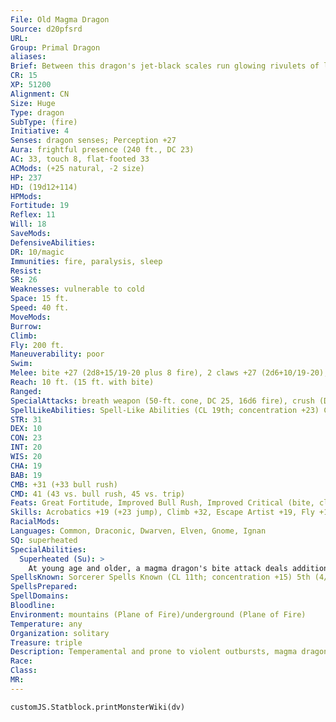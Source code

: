 ```yaml
---
File: Old Magma Dragon
Source: d20pfsrd
URL: 
Group: Primal Dragon
aliases: 
Brief: Between this dragon's jet-black scales run glowing rivulets of lava, and veins aglow with heat shine in the membranes of its wings.
CR: 15
XP: 51200
Alignment: CN
Size: Huge
Type: dragon
SubType: (fire)
Initiative: 4
Senses: dragon senses; Perception +27
Aura: frightful presence (240 ft., DC 23)
AC: 33, touch 8, flat-footed 33
ACMods: (+25 natural, -2 size)
HP: 237
HD: (19d12+114)
HPMods: 
Fortitude: 19
Reflex: 11
Will: 18
SaveMods: 
DefensiveAbilities: 
DR: 10/magic
Immunities: fire, paralysis, sleep
Resist: 
SR: 26
Weaknesses: vulnerable to cold
Space: 15 ft.
Speed: 40 ft.
MoveMods: 
Burrow: 
Climb: 
Fly: 200 ft.
Maneuverability: poor
Swim: 
Melee: bite +27 (2d8+15/19-20 plus 8 fire), 2 claws +27 (2d6+10/19-20), tail slap +25 (2d6+15), 2 wings +25 (1d8+5)
Reach: 10 ft. (15 ft. with bite)
Ranged: 
SpecialAttacks: breath weapon (50-ft. cone, DC 25, 16d6 fire), crush (DC 25, 2d8+15)
SpellLikeAbilities: Spell-Like Abilities (CL 19th; concentration +23) Constant-fire shield(warm) At will-burning hands (DC 15), scorching ray, wall of fire
STR: 31
DEX: 10
CON: 23
INT: 20
WIS: 20
CHA: 19
BAB: 19
CMB: +31 (+33 bull rush)
CMD: 41 (43 vs. bull rush, 45 vs. trip)
Feats: Great Fortitude, Improved Bull Rush, Improved Critical (bite, claws), Improved Initiative, Improved Vital Strike, Iron Will, Multiattack, Power Attack, Vital Strike
Skills: Acrobatics +19 (+23 jump), Climb +32, Escape Artist +19, Fly +14, Intimidate +26, Perception +27, Sense Motive +27, Sleight of Hand +19, Stealth +14, Survival +27, Swim +32
RacialMods: 
Languages: Common, Draconic, Dwarven, Elven, Gnome, Ignan
SQ: superheated
SpecialAbilities:
  Superheated (Su): >
    At young age and older, a magma dragon's bite attack deals additional fire damage equal to its age category.
SpellsKnown: Sorcerer Spells Known (CL 11th; concentration +15) 5th (4/day)-hungry pitAPG (DC 19), teleport 4th (7/day)-acid pitAPG (DC 18), fire shield, wall of fire(DC 18) 3rd (7/day)-displacement, dispel magic, fireball (DC 17), wind wall 2nd (7/day)-darkness, dust of twilightAPG, flaming sphere (DC 16), glitterdust(DC 16),scorching ray 1st (7/day)-feather fall, flare burstAPG (DC 15), grease (DC 15), shield, true strike 0 (at will)-bleed (DC 14), detect magic, detect poison, ghost sound, light, open/close, read magic, sparkAPG, touch of fatigue
SpellsPrepared: 
SpellDomains: 
Bloodline: 
Environment: mountains (Plane of Fire)/underground (Plane of Fire)
Temperature: any
Organization: solitary
Treasure: triple
Description: Temperamental and prone to violent outbursts, magma dragons are regarded by most other dragons as dangerously insane-an assumption that, more often than not, proves correct. One can rarely predict a magma dragon's state of mind until it either attacks or attempts to engage in conversation. For their part, magma dragons can justify all of their actions-they just rarely feel the need to do so.
Race: 
Class: 
MR: 
---
```

```dataviewjs
customJS.Statblock.printMonsterWiki(dv)
```
